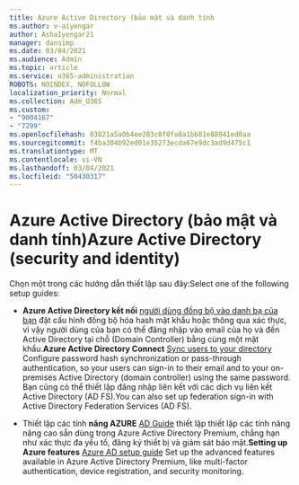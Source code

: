 ```yaml
---
title: Azure Active Directory (bảo mật và danh tính
ms.author: v-aiyengar
author: AshaIyengar21
manager: dansimp
ms.date: 03/04/2021
ms.audience: Admin
ms.topic: article
ms.service: o365-administration
ROBOTS: NOINDEX, NOFOLLOW
localization_priority: Normal
ms.collection: Adm_O365
ms.custom:
- "9004167"
- "7299"
ms.openlocfilehash: 03821a5a0b4ee283c0f0fa8a1bb81e88941ed0aa
ms.sourcegitcommit: f4ba304b92ed01e35273ecda67e9dc3ad9d475c1
ms.translationtype: MT
ms.contentlocale: vi-VN
ms.lasthandoff: 03/04/2021
ms.locfileid: "50430317"
---
```

# <a name="azure-active-directory-security-and-identity"></a><span data-ttu-id="df578-102">Azure Active Directory (bảo mật và danh tính)</span><span class="sxs-lookup"><span data-stu-id="df578-102">Azure Active Directory (security and identity)</span></span>

<span data-ttu-id="df578-103">Chọn một trong các hướng dẫn thiết lập sau đây:</span><span class="sxs-lookup"><span data-stu-id="df578-103">Select one of the following setup guides:</span></span>

- <span data-ttu-id="df578-104">**Azure Active Directory kết nối** [người dùng đồng bộ vào danh bạ của bạn](https://go.microsoft.com/fwlink/?linkid=2071310) đặt cấu hình đồng bộ hóa hash mật khẩu hoặc thông qua xác thực, vì vậy người dùng của bạn có thể đăng nhập vào email của họ và đến Active Directory tại chỗ (Domain Controller) bằng cùng một mật khẩu.</span><span class="sxs-lookup"><span data-stu-id="df578-104">**Azure Active Directory Connect** [Sync users to your directory](https://go.microsoft.com/fwlink/?linkid=2071310) Configure password hash synchronization or pass-through authentication, so your users can sign-in to their email and to your on-premises Active Directory (domain controller) using the same password.</span></span> <span data-ttu-id="df578-105">Bạn cũng có thể thiết lập đăng nhập liên kết với các dịch vụ liên kết Active Directory (AD FS).</span><span class="sxs-lookup"><span data-stu-id="df578-105">You can also set up federation sign-in with Active Directory Federation Services (AD FS).</span></span>

- <span data-ttu-id="df578-106">Thiết lập các tính **năng AZURE** [AD Guide](https://go.microsoft.com/fwlink/?linkid=2134390) thiết lập thiết lập các tính năng nâng cao sẵn dùng trong Azure Active Directory Premium, chẳng hạn như xác thực đa yếu tố, đăng ký thiết bị và giám sát bảo mật.</span><span class="sxs-lookup"><span data-stu-id="df578-106">**Setting up Azure features** [Azure AD setup guide](https://go.microsoft.com/fwlink/?linkid=2134390) Set up the advanced features available in Azure Active Directory Premium, like multi-factor authentication, device registration, and security monitoring.</span></span>
